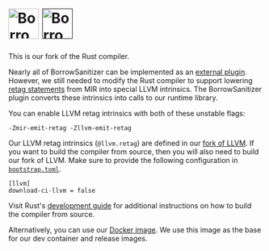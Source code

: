 # <a href="https://borrowsanitizer.com"><img height="60px" src="https://borrowsanitizer.com/images/bsan.svg" alt="BorrowSanitizer" /></a> <a href=""><picture><source media="(prefers-color-scheme: dark)" height="60px" height="60px" srcset="https://borrowsanitizer.com/images/bsan-text-dark.svg"/><img height="60px" height="60px" src="https://borrowsanitizer.com/images/bsan-text-light.svg" alt="BorrowSanitizer" /></picture></a>

This is our fork of the Rust compiler.

Nearly all of BorrowSanitizer can be implemented as an [external plugin](https://github.com/BorrowSanitizer/bsan). However, we still needed to modify the Rust compiler to support lowering [retag statements](https://doc.rust-lang.org/beta/nightly-rustc/rustc_middle/mir/enum.StatementKind.html#variant.Retag) from MIR into special LLVM intrinsics. The BorrowSanitizer plugin converts these intrinsics into calls to our runtime library. 

You can enable LLVM retag intrinsics with both of these unstable flags:
```
-Zmir-emit-retag -Zllvm-emit-retag
```
Our LLVM retag intrinsics (`@llvm.retag`) are defined in our [fork of LLVM](https://github.com/BorrowSanitizer/llvm-project). If you want to build the compiler from source, then you will also need to build our fork of LLVM. Make sure to provide the following configuration in [`bootstrap.toml`](https://rustc-dev-guide.rust-lang.org/building/how-to-build-and-run.html#create-a-bootstraptoml).
```
[llvm]
download-ci-llvm = false
```
Visit Rust's [development guide](https://rustc-dev-guide.rust-lang.org/building/how-to-build-and-run.html) for additional instructions on how to build the compiler from source.

Alternatively, you can use our [Docker image](https://github.com/BorrowSanitizer/rust/pkgs/container/rust). We use this image as the base for our dev container and release images.